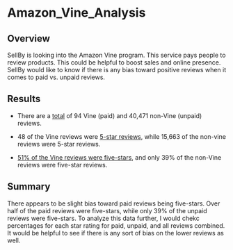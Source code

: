 # Amazon_Vine_Analysis

## Overview
SellBy is looking into the Amazon Vine program.  This service pays people to review products.  This could be helpful to boost sales and online presence.  SellBy would like to know if there is any bias toward positive reviews when it comes to paid vs. unpaid reviews.

## Results
* There are a [total](review_count.PNG) of 94 Vine (paid) and 40,471 non-Vine (unpaid) reviews.

* 48 of the Vine reviews were [5-star reviews]('five_stars.PNG'), while 15,663 of the non-vine reviews were 5-star reviews.

* [51% of the Vine reviews were five-stars]('percentages.PNG'), and only 39% of the non-Vine reviews were five-star reviews.

## Summary
There appears to be slight bias toward paid reviews being five-stars.  Over half of the paid reviews were five-stars, while only 39% of the unpaid reviews were five-stars.  To analyze this data further, I would chekc percentages for each star rating for paid, unpaid, and all reviews combined.  It would be helpful to see if there is any sort of bias on the lower reviews as well.
